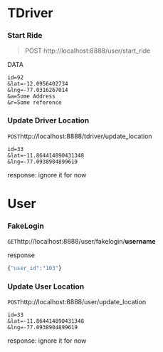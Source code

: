 TDriver
============



### Start Ride
>POST http://localhost:8888/user/start_ride

DATA
```
id=92
&lat=-12.0956402734
&lng=-77.0316267014
&a=Some Address
&r=Some reference
```

### Update Driver Location
`POST`http://localhost:8888/tdriver/update_location


```
id=33
&lat=-11.864414890431348
&lng=-77.0938904899619
```
response:
ignore it for now


User 
====

### FakeLogin
`GET`http://localhost:8888/user/fakelogin/__username__

response
```js
{"user_id":"103"}
```

### Update User Location
`POST`http://localhost:8888/user/update_location

```
id=33
&lat=-11.864414890431348
&lng=-77.0938904899619
```

response:
ignore it for now
